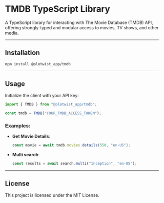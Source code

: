 # **TMDB TypeScript Library**

A TypeScript library for interacting with The Movie Database (TMDB) API, offering strongly-typed and modular access to movies, TV shows, and other media.

---

## **Installation**

```bash
npm install @plotwist_app/tmdb
```

---

## **Usage**

Initialize the client with your API key:

```typescript
import { TMDB } from "@plotwist_app/tmdb";

const tmdb = TMDB("YOUR_TMDB_ACCESS_TOKEN");
```

### Examples:

- **Get Movie Details**:

  ```typescript
  const movie = await tmdb.movies.details(550, "en-US");
  ```

- **Multi search**:
  ```typescript
  const results = await search.multi("Inception", "en-US");
  ```

---

## **License**

This project is licensed under the MIT License.
